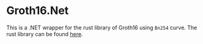 # Groth16.Net

This is a .NET wrapper for the rust library of Groth16 using `Bn254` curve. The rust library can be found [here](https://github.com/stevenportkey/go-groth16).